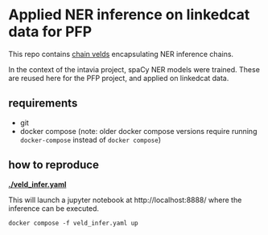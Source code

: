 # Applied NER inference on linkedcat data for PFP

This repo contains [chain velds](https://zenodo.org/records/13322913) encapsulating NER inference
chains.

In the context of the intavia project, spaCy NER models were trained. These are reused here for the
PFP project, and applied on linkedcat data.

## requirements

- git
- docker compose (note: older docker compose versions require running `docker-compose` instead of 
  `docker compose`)

## how to reproduce

**[./veld_infer.yaml](./veld_infer.yaml)** 

This will launch a jupyter notebook at http://localhost:8888/ where the inference can be executed.

```
docker compose -f veld_infer.yaml up
```

